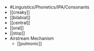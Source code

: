 - #Linguistics/Phonetics/IPA/Consonants
- [[creaky]]
- [[bilabial]]
- [[central]]
- [[oral]]
- [[stop]]
- Airstream Mechanism
	- [[pulmonic]]